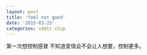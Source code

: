 ```yaml
---
layout: post
title: 'feel not good'
date: '2015-03-25'
categories: sddtc chip
---
```


第一次想控制感冒
不知道爱情会不会让人想要，控制更多。
